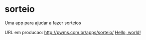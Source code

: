 # sorteio
Uma app para ajudar a fazer sorteios 

URL em producao: http://pwms.com.br/apps/sorteio/
<a href="http://example.com/" target="_blank">Hello, world!</a>

